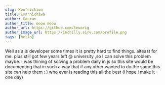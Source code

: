 ```yaml
---
slug: Kon'nichiwa
title: Kon'nichiwa
author: Gaurav
author_title: meow meow
author_url: https://github.com/tewarig
author_image_url: https://inchilly.sirv.com/profile.png
tags: [hello]
---
```


Well as a js developer some times it is pretty hard to find things. alteast for me. plus still got few years left @ university ,so I can solve this problem maybe. I was thining of solving a problem daily in js so this site would be documenting that in such a way that if any other wanted to do the same this site can help them : ) who ever is reading this all the best (i hope i make it one day)
